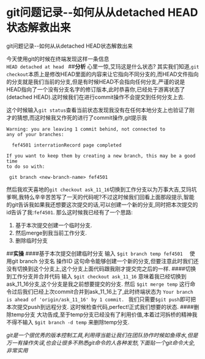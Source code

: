 # git问题记录--如何从从detached HEAD状态解救出来

git问题记录--如何从从detached HEAD状态解救出来

今天使用git的时候在终端发现这样一条信息  
`HEAD detached at head
`
##**分析**
心里一惊,艾玛这是什么状态?
其实我们知道,`git checkout`本质上是修改HEAD里面的内容来让它指向不同分支的,而HEAD文件指向的分支就是我们当前的分支,但是有时候HEAD不会指向任何分支,严谨的说是HEAD指向了一个没有分支名字的修订版本,此时恭喜你,已经处于游离状态了(detached HEAD).这时候我们在进行commit操作不会提交到任何分支上去.  

这个时候输入`git status`查看当前状态发现我没有在任何本地分支上也验证了刚才的猜想,而这时候我又作死的进行了commit操作,git提示我
```
Warning: you are leaving 1 commit behind, not connected to
any of your branches:

  fef4501 interrationRecord page completed

If you want to keep them by creating a new branch, this may be a good time
to do so with:

 git branch <new-branch-name> fef4501
```  
然后我欢天喜地的`git checkout ask_11_16`切换到工作分支以为万事大吉,艾玛坑爹啊,我特么辛辛苦苦写了一天的代码呢?不过这时候我们回看上面那段提示,智能的git告诉我如果我还想要这次提交的话,可以创建一个新的分支,同时把本次提交的id告诉了我:`fef4501`.
那么这时候我已经有了一个思路:
1. 基于本次提交创建一个临时分支.
2. 然后merge到我当前工作分支.
3. 删除临时分支  

##**实操**
####基于本次提交创建临时分支
输入
`$git branch temp fef4501  `
使用git branch 分支名 操作ID 这句命令能够创建一个新的分支,但要注意此时我们还没有切换到这个分支上,这个分支上面代码跟我刚才提交完之后的一样.
####切换到工作分支并合并代码
输入
`$git checkout ask_11_16`
意味着我已经切换到ask_11_16分支,这个分支是我之前想要提交的分支.
然后
`$git merge temp`
这行命令过后我们已经上次commit合并到ask_11_16上了,此时终端状态为
`Your branch is ahead of 'origin/ask_11_16' by 1 commit.
`
我们只需要`$git push`即可把本次提交push到远程分支.
这时候检查代码,perfect!正式我们想要的状态.
####删除temp分支
大功告成,至于temp分支已经没有了利用价值,本着过河拆桥的精神我不得不输入
`$git branch -d temp`
来删除temp分支. 

*git是一个很优秀的版本控制工具,利用得当能让我们在团队协作时候如鱼得水,但是万一有操作失误,也会让很多不熟悉git命令的人各种发愁,下面贴一个git命令大全,非常实用*





